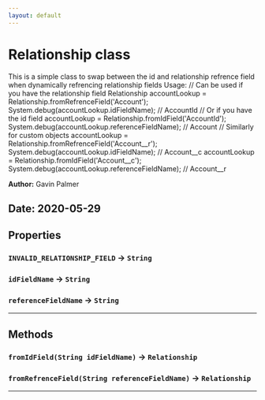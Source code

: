 ```yaml
---
layout: default
---
```

# Relationship class

This is a simple class to swap between the id and relationship refrence field when dynamically refrencing relationship fields Usage: // Can be used if you have the relationship field Relationship accountLookup = Relationship.fromRefrenceField('Account'); System.debug(accountLookup.idFieldName); // AccountId // Or if you have the id field accountLookup = Relationship.fromIdField('AccountId'); System.debug(accountLookup.referenceFieldName); // Account // Similarly for custom objects accountLookup = Relationship.fromRefrenceField('Account__r'); System.debug(accountLookup.idFieldName); // Account__c accountLookup = Relationship.fromIdField('Account__c'); System.debug(accountLookup.referenceFieldName); // Account__r


**Author:** Gavin Palmer

**Date:** 2020-05-29
---
## Properties

### `INVALID_RELATIONSHIP_FIELD` → `String`

### `idFieldName` → `String`

### `referenceFieldName` → `String`

---
## Methods
### `fromIdField(String idFieldName)` → `Relationship`
### `fromRefrenceField(String referenceFieldName)` → `Relationship`
---
